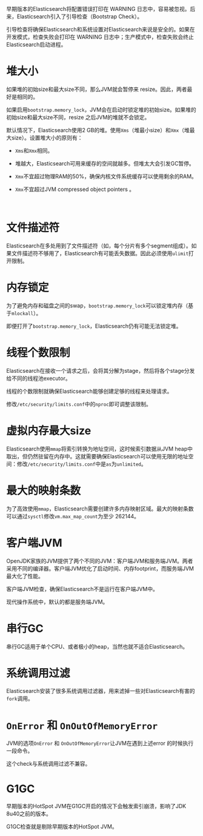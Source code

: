 早期版本的Elasticsearch将配置错误打印在 WARNING 日志中，容易被忽视。后来，Elasticsearch引入了引导检查（Bootstrap Check）。

引导检查将确保Elasticsearch和系统设置对Elasticsearch来说是安全的。如果在开发模式，检查失败会打印在 WARNING 日志中；生产模式中，检查失败会终止Elasticsearch启动进程。

# 堆大小

如果堆的初始size和最大size不同，那么JVM就会暂停来 resize。因此，两者最好是相同的。

如果启用`bootstrap.memory_lock`，JVM会在启动时锁定堆的初始size。如果堆的初始size和最大size不同，resize 之后JVM的堆就不会锁定。

默认情况下，Elasticsearch使用2 GB的堆。使用`Xms`（堆最小size）和`Xmx`（堆最大size）。设置堆大小的原则有：

- `Xms`和`Xmx`相同。

- 堆越大，Elasticsearch可用来缓存的空间就越多。但堆太大会引发GC暂停。

- `Xmx`不宜超过物理RAM的50%，确保内核文件系统缓存可以使用剩余的RAM。

- `Xmx`不宜超过JVM compressed object pointers 。

  ​

# 文件描述符

Elasticsearch在多处用到了文件描述符（如，每个分片有多个segment组成）。如果文件描述符不够用了，Elasticsearch有可能丢失数据。因此必须使用`ulimit`打开限制。



# 内存锁定

为了避免内存和磁盘之间的swap，`bootstrap.memory_lock`可以锁定堆内存（基于`mlockall`）。

即便打开了`bootstrap.memory_lock`，Elasticsearch仍有可能无法锁定堆。



# 线程个数限制

Elasticsearch在接收一个请求之后，会将其分解为stage，然后将各个stage分发给不同的线程池executor。

线程的个数限制就确保Elasticsearch能够创建足够的线程来处理请求。

修改`/etc/security/limits.conf`中的`nproc`即可调整该限制。



# 虚拟内存最大size

Elasticsearch使用`mmap`将索引转换为地址空间，这时候索引数据从JVM heap中取出，但仍然驻留在内存中。这就需要确保Elasticsearch可以使用无限的地址空间：修改`/etc/security/limits.conf`中是`as`为`unlimited`。



# 最大的映射条数

为了高效使用`mmap`，Elasticsearch需要创建许多内存映射区域。最大的映射条数可以通过`sysctl`修改`vm.max_map_count`为至少 262144。



# 客户端JVM

OpenJDK家族的JVM提供了两个不同的JVM：客户端JVM和服务端JVM。两者采用不同的编译器。客户端JVM优化了启动时间、内存footprint，而服务端JVM最大化了性能。

客户端JVM检查，确保Elasticsearch不是运行在客户端JVM中。

现代操作系统中，默认的都是服务端JVM。



# 串行GC

串行GC适用于单个CPU、或者极小的heap，当然也就不适合Elasticsearch。



# 系统调用过滤

Elasticsearch安装了很多系统调用过滤器，用来滤掉一些对Elasticsearch有害的`fork`调用。



# `OnError` 和 `OnOutOfMemoryError`

JVM的选项`OnError` 和 `OnOutOfMemoryError`让JVM在遇到上述error 的时候执行一段命令。

这个check与系统调用过滤不兼容。



# G1GC

早期版本的HotSpot JVM在G1GC开启的情况下会触发索引崩溃，影响了JDK 8u40之前的版本。

G1GC检查就是剔除早期版本的HotSpot JVM。

